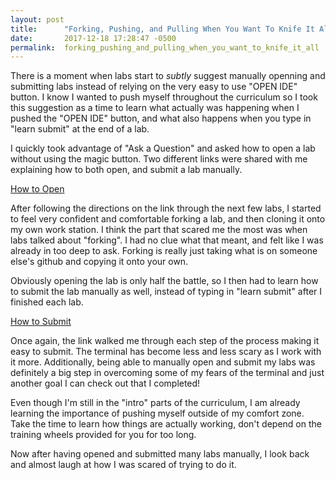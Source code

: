 ```yaml
---
layout: post
title:      "Forking, Pushing, and Pulling When You Want To Knife It All."
date:       2017-12-18 17:28:47 -0500
permalink:  forking_pushing_and_pulling_when_you_want_to_knife_it_all
---
```



There is a moment when labs start to *subtly* suggest manually openning and submitting labs instead of relying on the very easy to use "OPEN IDE" button. I know I wanted to push myself throughout the curriculum so I took this suggestion as a time to learn what actually was happening when I pushed the "OPEN IDE" button, and what also happens when you type in "learn submit" at the end of a lab. 

I quickly took advantage of "Ask a Question" and asked how to open a lab without using the magic button. Two different links were shared with me explaining how to both open, and submit a lab manually. 

[How to Open](http://help.learn.co/workflow-tips/github/how-to-manually-open-a-lab)

After following the directions on the link through the next few labs, I started to feel very confident and comfortable forking a lab, and then cloning it onto my own work station. I think the part that scared me the most was when labs talked about "forking". I had no clue what that meant, and felt like I was already in too deep to ask. Forking is really just taking what is on someone else's github and copying it onto your own. 


Obviously opening the lab is only half the battle, so I then had to learn how to submit the lab manually as well, instead of typing in "learn submit" after I finished each lab.

[How to Submit](http://help.learn.co/workflow-tips/github/how-to-manually-submit-a-lab)

Once again, the link walked me through each step of the process making it easy to submit. The terminal has become less and less scary as I work with it more. Additionally,  being able to manually open and submit my labs was definitely a big step in overcoming some of my fears of the terminal and just another goal I can check out that I completed!

Even though I'm still in the "intro" parts of the curriculum, I am already learning the importance of pushing myself outside of my comfort zone. Take the time to learn how things are actually working, don't depend on the training wheels provided for you for too long. 

Now after having opened and submitted many labs manually, I look back and almost laugh at how I was scared of trying to do it. 
